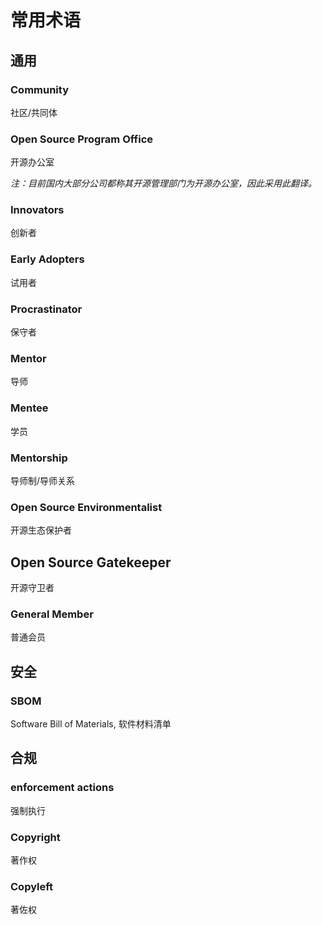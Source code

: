 # 常用术语

## 通用

### Community

社区/共同体

### Open Source Program Office

开源办公室

*注：目前国内大部分公司都称其开源管理部门为开源办公室，因此采用此翻译。*

### Innovators

创新者

### Early Adopters

试用者

### Procrastinator

保守者

### Mentor

导师

### Mentee

学员

### Mentorship

导师制/导师关系

### Open Source Environmentalist

开源生态保护者

## Open Source Gatekeeper

开源守卫者

### General Member

普通会员

## 安全

### SBOM

Software Bill of Materials, 软件材料清单

## 合规

### enforcement actions

强制执行

### Copyright

著作权

### Copyleft

著佐权

